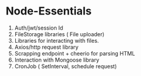 # Node-Essentials

1. Auth/jwt/session Id
2. FileStorage libraries ( File uploader)
3. Libraries for interacting with files.
4. Axios/http request library
5. Scrapping endpoint + cheerio for parsing HTML
6. Interaction with Mongoose library
7. CronJob ( SetInterval, schedule request)
